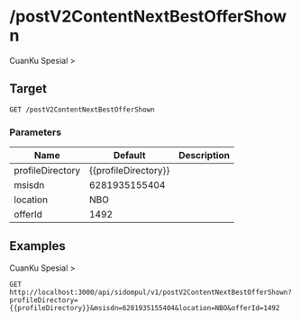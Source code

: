 # /postV2ContentNextBestOfferShown
CuanKu Spesial &gt;


## Target
```
GET /postV2ContentNextBestOfferShown
```

### Parameters
Name | Default | Description
--- | --- | ---
profileDirectory | {{profileDirectory}} | 
msisdn | 6281935155404 | 
location | NBO | 
offerId | 1492 | 





## Examples
CuanKu Spesial &gt;

```
GET http://localhost:3000/api/sidompul/v1/postV2ContentNextBestOfferShown?profileDirectory={{profileDirectory}}&msisdn=6281935155404&location=NBO&offerId=1492


```

